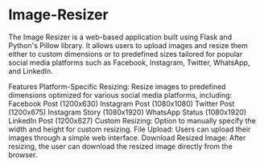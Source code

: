 # Image-Resizer
The Image Resizer is a web-based application built using Flask and Python's Pillow library. It allows users to upload images and resize them either to custom dimensions or to predefined sizes tailored for popular social media platforms such as Facebook, Instagram, Twitter, WhatsApp, and LinkedIn.

Features
Platform-Specific Resizing: Resize images to predefined dimensions optimized for various social media platforms, including:
Facebook Post (1200x630)
Instagram Post (1080x1080)
Twitter Post (1200x675)
Instagram Story (1080x1920)
WhatsApp Status (1080x1920)
LinkedIn Post (1200x627)
Custom Resizing: Option to manually specify the width and height for custom resizing.
File Upload: Users can upload their images through a simple web interface.
Download Resized Image: After resizing, the user can download the resized image directly from the browser.
